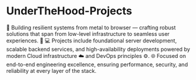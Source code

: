 # UnderTheHood-Projects
🚀 Building resilient systems from metal to browser — crafting robust solutions that span from low-level infrastructure to seamless user experiences. 🧠
💻 Projects include foundational server development, scalable backend services, and high-availability deployments powered by modern Cloud infrastructure ☁️ and DevOps principles ⚙️.
🌐 Focused on end-to-end engineering excellence, ensuring performance, security, and reliability at every layer of the stack.
